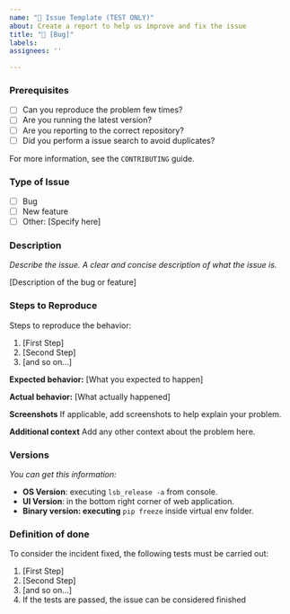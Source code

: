 ```yaml
---
name: "🧪 Issue Template (TEST ONLY)"
about: Create a report to help us improve and fix the issue
title: "🧪 [Bug]"
labels:
assignees: ''

---
```


### Prerequisites
* [ ] Can you reproduce the problem few times?
* [ ] Are you running the latest version?
* [ ] Are you reporting to the correct repository?
* [ ] Did you perform a issue search to avoid duplicates?

For more information, see the `CONTRIBUTING` guide.

### Type of Issue
* [ ] Bug
* [ ] New feature
* [ ] Other: [Specify here]

### Description

*Describe the issue. A clear and concise description of what the issue is.*

[Description of the bug or feature]

### Steps to Reproduce

Steps to reproduce the behavior:

1. [First Step]
2. [Second Step]
3. [and so on...]

**Expected behavior:** [What you expected to happen]

**Actual behavior:** [What actually happened]

**Screenshots**
If applicable, add screenshots to help explain your problem.

**Additional context**
Add any other context about the problem here.

### Versions

*You can get this information:*

* **OS Version**: executing `lsb_release -a` from console.
* **UI Version**: in the bottom right corner of web application.
* **Binary version: executing** `pip freeze` inside virtual env folder.

### Definition of done

To consider the incident fixed, the following tests must be carried out:
1. [First Step]
2. [Second Step]
3. [and so on...]
4. If the tests are passed, the issue can be considered finished
